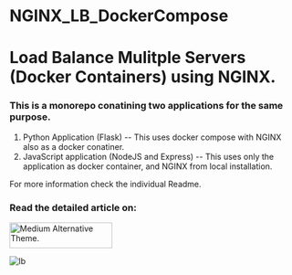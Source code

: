 # NGINX_LB_DockerCompose
<h1> Load Balance Mulitple Servers (Docker Containers) using NGINX. </h1>

<h3> This is a monorepo conatining two applications for the same purpose. </h3>

 1. Python Application (Flask) -- This uses docker compose with NGINX also as a docker conatiner.
 2. JavaScript application (NodeJS and Express) -- This uses only the application as docker container, and NGINX from local installation.

For more information check the individual Readme.

<h3> <strong> Read the detailed article on: </strong> </h3> <a href = "https://sagarkrp.medium.com/how-to-configure-nginx-to-load-balance-multiple-servers-nginx-docker-compose-c8e1d746f02b" target ="_blank"> 
 
<picture>
   <source media="(prefers-color-scheme: dark)" srcset="https://github.com/sagarkrp/sagarkrp/blob/main/images/Medium-white1x.png" width="180px" height="45px">
   <source media="(prefers-color-scheme: light)" srcset="https://raw.githubusercontent.com/sagarkrp/sagarkrp/main/images/Medium-dark.svg" width="180px" height="45px"> 
   <img alt="Medium Alternative Theme." src="https://raw.githubusercontent.com/sagarkrp/sagarkrp/main/images/Medium-dark.svg" width="180px" height="45px">
</picture> </a>
 
<!--  <img src = "https://img.shields.io/badge/medium-%23E4405G.svg?&style=for-the-badge&logo=medium&logoColor=black&white"></a> -->

![lb](https://user-images.githubusercontent.com/42873729/233831427-92d5f42b-b411-4127-a059-a7e2bedeff8a.gif)
